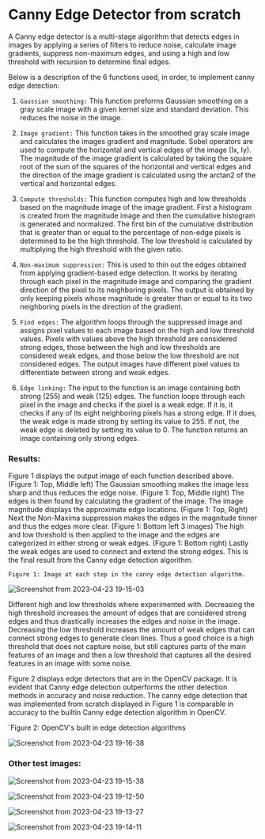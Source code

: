 # Canny Edge Detector from scratch
A Canny edge detector is a multi-stage algorithm that detects edges in images by applying a series of filters to reduce noise, calculate image gradients, suppress non-maximum edges, and using a high and low threshold with recursion to determine final edges.

Below is a description of the 6 functions used, in order, to implement canny edge detection:

1) `Gaussian smoothing:` This function preforms Gaussian smoothing on a gray scale image with a given kernel size and standard deviation. This reduces the noise in the image.

2) `Image gradient:` This function takes in the smoothed gray scale image and calculates the images gradient and magnitude.  Sobel operators are used to compute the horizontal and vertical edges of the image (Ix, Iy). The magnitude of the image gradient is calculated by taking the square root of the sum of the squares of the horizontal and vertical edges and the direction of the image gradient is calculated using the arctan2 of the vertical and horizontal edges.

3) `Compute thresholds:` This function computes high and low thresholds based on the magnitude image of the image gradient. First a histogram is created from the magnitude image and then the cumulative histogram is generated and normalized. The first bin of the cumulative distribution that is greater than or equal to the percentage of non-edge pixels is determined to be the high threshold. The low threshold is calculated by multiplying the high threshold with the given ratio.

4) `Non-maximum suppression:` This is used to thin out the edges obtained from applying gradient-based edge detection. It works by iterating through each pixel in the magnitude image and comparing the gradient direction of the pixel to its neighboring pixels. The output is obtained by only keeping pixels whose magnitude is greater than or equal to its two neighboring pixels in the direction of the gradient.

5) `Find edges:` The algorithm loops through the suppressed image and assigns pixel values to each image based on the high and low threshold values. Pixels with values above the high threshold are considered strong edges, those between the high and low thresholds are considered weak edges, and those below the low threshold are not considered edges. The output images have different pixel values to differentiate between strong and weak edges.

6) `Edge linking:` The input to the function is an image containing both strong (255) and weak (125) edges. The function loops through each pixel in the image and checks if the pixel is a weak edge. If it is, it checks if any of its eight neighboring pixels has a strong edge. If it does, the weak edge is made strong by setting its value to 255. If not, the weak edge is deleted by setting its value to 0. The function returns an image containing only strong edges.

### Results:
Figure 1 displays the output image of each function described above. (Figure 1: Top, Middle left) The Gaussian smoothing makes the image less sharp and thus reduces the edge noise. (Figure 1: Top, Middle right) The edges is then found by calculating the gradient of the image. The image magnitude displays the approximate edge locations. (Figure 1: Top, Right)  Next the Non-Maxima suppression makes the edges in the magnitude tinner and thus the edges more clear.  (Figure 1: Bottom left 3 images) The high and low threshold is then applied to the image and the edges are categorized in either strong or weak edges. (Figure 1: Bottom right) Lastly the weak edges are used to connect and extend the strong edges. This is the final result from the Canny edge detection algorithm.

`Figure 1: Image at each step in the canny edge detection algorithm.`

![Screenshot from 2023-04-23 19-15-03](https://user-images.githubusercontent.com/60977336/234143612-e0e827c4-84a0-44df-9021-876925f9259e.png)

Different high and low thresholds where experimented with. Decreasing the high threshold increases the amount of edges that are considered strong edges and thus drastically increases the edges and noise in the image. Decreasing the low threshold increases the amount of weak edges that can connect strong edges to generate clean lines. Thus a good choice is a high threshold that does not capture noise, but still captures parts of the main features of an image and then a low threshold that captures all the desired features in an image with some noise.

Figure 2 displays edge detectors that are in the OpenCV package. It is evident that Canny edge detection outperforms the other detection methods in accuracy and noise reduction. The canny edge detection that was implemented from scratch displayed in Figure 1 is comparable in accuracy to the builtin Canny edge detection algorithm in OpenCV.

`Figure 2: OpenCV's built in edge detection algorithms

![Screenshot from 2023-04-23 19-16-38](https://user-images.githubusercontent.com/60977336/234143630-d1c4b523-40ec-4c6c-b7eb-d3a762dfb2e7.png)

### Other test images:
![Screenshot from 2023-04-23 19-15-38](https://user-images.githubusercontent.com/60977336/234143827-edf7d54c-0f19-4226-893f-064c75edc140.png)

![Screenshot from 2023-04-23 19-12-50](https://user-images.githubusercontent.com/60977336/234143804-e463c748-a540-47b1-91e8-241d1d925c23.png)

![Screenshot from 2023-04-23 19-13-27](https://user-images.githubusercontent.com/60977336/234143808-93431306-cb5b-43e8-b244-23d04c91c9bb.png)

![Screenshot from 2023-04-23 19-14-11](https://user-images.githubusercontent.com/60977336/234143823-fa587e30-1a42-4f3e-8f82-1f6c2c016f45.png)












